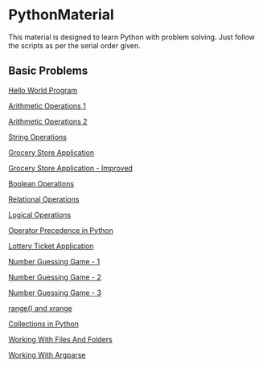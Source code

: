 # PythonMaterial
This material is designed to learn Python with problem solving.
Just follow the scripts as per the serial order given.


## Basic Problems

[Hello World Program](https://github.com/udhayprakash/PythonMaterial/blob/master/00_hellowWorld.py)

[Arithmetic Operations 1](https://github.com/udhayprakash/PythonMaterial/blob/master/01_ArithmeticOperations.py)

[Arithmetic Operations 2](https://github.com/udhayprakash/PythonMaterial/blob/master/01_ArithmeticOperations2.py)

[String Operations](https://github.com/udhayprakash/PythonMaterial/blob/master/02_StringOpertions.py)

[Grocery Store Application](https://github.com/udhayprakash/PythonMaterial/blob/master/03_groceryStoreApplication.py)

[Grocery Store Application - Improved](https://github.com/udhayprakash/PythonMaterial/blob/master/03_groceryStoreApplication2.py)

[Boolean Operations](https://github.com/udhayprakash/PythonMaterial/blob/master/04_booleanOperations.py)

[Relational Operations](https://github.com/udhayprakash/PythonMaterial/blob/master/05_relationalOperations.py)

[Logical Operations](https://github.com/udhayprakash/PythonMaterial/blob/master/06_logicalOperations.py)

[Operator Precedence in Python](https://github.com/udhayprakash/PythonMaterial/blob/master/operator_precedence.txt)

[Lottery Ticket Application](https://github.com/udhayprakash/PythonMaterial/blob/master/08_lotteryTicket.py)

[Number Guessing Game - 1](https://github.com/udhayprakash/PythonMaterial/blob/master/09_numberGuessGame.py)

[Number Guessing Game - 2](https://github.com/udhayprakash/PythonMaterial/blob/master/09_numberGuessingGame2.py)

[Number Guessing Game - 3](https://github.com/udhayprakash/PythonMaterial/blob/master/09_numberGuessingGame3.py)

[range() and xrange](https://github.com/udhayprakash/PythonMaterial/blob/master/10_rangeNxrange.py)

[Collections in Python](https://github.com/udhayprakash/PythonMaterial/blob/master/11_collections.py)

[Working With Files And Folders](https://github.com/udhayprakash/PythonMaterial/blob/master/workingWithFilesAndFolders.py)


[Working With Argparse](https://github.com/udhayprakash/PythonMaterial/blob/master/argparsedemo.py)